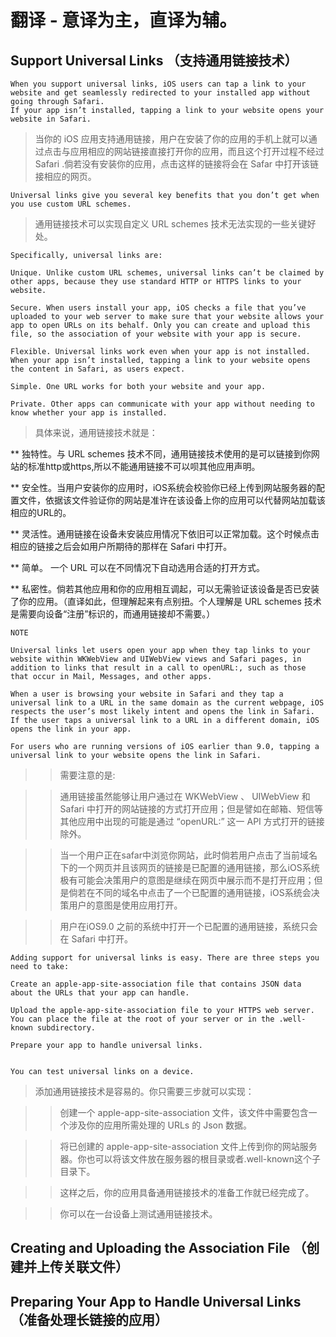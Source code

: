 # 翻译 - 意译为主，直译为辅。

## Support Universal Links （支持通用链接技术）

```
When you support universal links, iOS users can tap a link to your website and get seamlessly redirected to your installed app without going through Safari.
If your app isn’t installed, tapping a link to your website opens your website in Safari.
```
> 当你的 iOS 应用支持通用链接，用户在安装了你的应用的手机上就可以通过点击与应用相应的网站链接直接打开你的应用，而且这个打开过程不经过 Safari .倘若没有安装你的应用，点击这样的链接将会在 Safar 中打开该链接相应的网页。


```
Universal links give you several key benefits that you don’t get when you use custom URL schemes.
```
> 通用链接技术可以实现自定义 URL schemes 技术无法实现的一些关键好处。



```
Specifically, universal links are:

Unique. Unlike custom URL schemes, universal links can’t be claimed by other apps, because they use standard HTTP or HTTPS links to your website.

Secure. When users install your app, iOS checks a file that you’ve uploaded to your web server to make sure that your website allows your app to open URLs on its behalf. Only you can create and upload this file, so the association of your website with your app is secure.

Flexible. Universal links work even when your app is not installed. When your app isn’t installed, tapping a link to your website opens the content in Safari, as users expect.

Simple. One URL works for both your website and your app.

Private. Other apps can communicate with your app without needing to know whether your app is installed.

```
> 具体来说，通用链接技术就是：

  ** 独特性。与 URL schemes 技术不同，通用链接技术使用的是可以链接到你网站的标准http或https,所以不能通用链接不可以呗其他应用声明。

  ** 安全性。当用户安装你的应用时，iOS系统会校验你已经上传到网站服务器的配置文件，依据该文件验证你的网站是准许在该设备上你的应用可以代替网站加载该相应的URL的。

  ** 灵活性。通用链接在设备未安装应用情况下依旧可以正常加载。这个时候点击相应的链接之后会如用户所期待的那样在 Safari 中打开。

  ** 简单。  一个 URL 可以在不同情况下自动选用合适的打开方式。

  ** 私密性。倘若其他应用和你的应用相互调起，可以无需验证该设备是否已安装了你的应用。（直译如此，但理解起来有点别扭。个人理解是 URL schemes 技术是需要向设备“注册”标识的，而通用链接却不需要。）


```
NOTE

Universal links let users open your app when they tap links to your website within WKWebView and UIWebView views and Safari pages, in addition to links that result in a call to openURL:, such as those that occur in Mail, Messages, and other apps.

When a user is browsing your website in Safari and they tap a universal link to a URL in the same domain as the current webpage, iOS respects the user’s most likely intent and opens the link in Safari. If the user taps a universal link to a URL in a different domain, iOS opens the link in your app.

For users who are running versions of iOS earlier than 9.0, tapping a universal link to your website opens the link in Safari.
```

>> 需要注意的是:


   >> 通用链接虽然能够让用户通过在 WKWebView 、 UIWebView 和 Safari 中打开的网站链接的方式打开应用；但是譬如在邮箱、短信等其他应用中出现的可能是通过 “openURL:” 这一 API 方式打开的链接除外。

   >> 当一个用户正在safar中浏览你网站，此时倘若用户点击了当前域名下的一个网页并且该网页的链接是已配置的通用链接，那么iOS系统极有可能会决策用户的意图是继续在网页中展示而不是打开应用；但是倘若在不同的域名中点击了一个已配置的通用链接，iOS系统会决策用户的意图是使用应用打开。

   >> 用户在iOS9.0 之前的系统中打开一个已配置的通用链接，系统只会在 Safari 中打开。


```
Adding support for universal links is easy. There are three steps you need to take:

Create an apple-app-site-association file that contains JSON data about the URLs that your app can handle.

Upload the apple-app-site-association file to your HTTPS web server. You can place the file at the root of your server or in the .well-known subdirectory.

Prepare your app to handle universal links.


You can test universal links on a device.

```

> 添加通用链接技术是容易的。你只需要三步就可以实现：

  > > 创建一个 apple-app-site-association 文件，该文件中需要包含一个涉及你的应用所需处理的 URLs 的 Json 数据。

  > > 将已创建的 apple-app-site-association 文件上传到你的网站服务器。你也可以将该文件放在服务器的根目录或者.well-known这个子目录下。

  > > 这样之后，你的应用具备通用链接技术的准备工作就已经完成了。


  > > 你可以在一台设备上测试通用链接技术。


## Creating and Uploading the Association File （创建并上传关联文件）



## Preparing Your App to Handle Universal Links （准备处理长链接的应用）






  ```

  ```
  >
